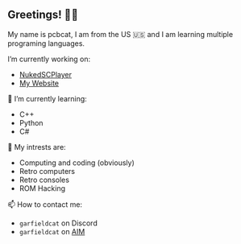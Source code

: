 ## Greetings! 👋😃
My name is pcbcat, I am from the US 🇺🇸 and I am learning multiple programing languages.

I’m currently working on:
  - [NukedSCPlayer](https://github.com/pcbcat/NukedSCPlayer)
  - [My Website](https://pcbcat.neocities.org)
  
🌱 I’m currently learning:
  - C++
  - Python
  - C#

👀 My intrests are:
  - Computing and coding (obviously)
  - Retro computers
  - Retro consoles
  - ROM Hacking

📫 How to contact me: 
  - `garfieldcat` on Discord
  - `garfieldcat` on [AIM](https://nina.chat/)

